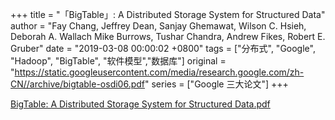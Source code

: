 +++
title = "「BigTable」: A Distributed Storage System for Structured Data"
author = "Fay Chang, Jeffrey Dean, Sanjay Ghemawat, Wilson C. Hsieh, Deborah A. Wallach Mike Burrows, Tushar Chandra, Andrew Fikes, Robert E. Gruber"
date = "2019-03-08 00:00:02 +0800"
tags = ["分布式", "Google", "Hadoop", "BigTable", "软件模型","数据库"]
original = "https://static.googleusercontent.com/media/research.google.com/zh-CN//archive/bigtable-osdi06.pdf"
series = ["Google 三大论文"]
+++

<i class="fa fa-book"></i> <a href="/pdf/bigtable-osdi06.pdf" target="_Blank" rel="bookmark">BigTable: A Distributed Storage System for Structured Data.pdf</a>